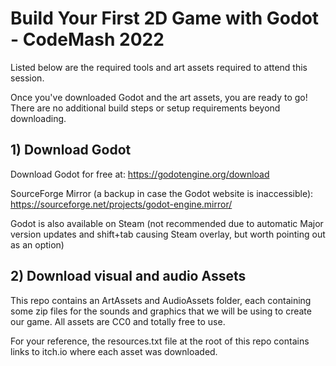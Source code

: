 # Build Your First 2D Game with Godot - CodeMash 2022

Listed below are the required tools and art assets required to attend this session.

Once you've downloaded Godot and the art assets, you are ready to go! There are no additional build steps or setup requirements beyond downloading.

## 1) Download Godot
Download Godot for free at: https://godotengine.org/download

SourceForge Mirror (a backup in case the Godot website is inaccessible): https://sourceforge.net/projects/godot-engine.mirror/

Godot is also available on Steam (not recommended due to automatic Major version updates and shift+tab causing Steam overlay, but worth pointing out as an option)

## 2) Download visual and audio Assets
This repo contains an ArtAssets and AudioAssets folder, each containing some zip files for the sounds and graphics that we will be using to create our game. All assets are CC0 and totally free to use.

For your reference, the resources.txt file at the root of this repo contains links to itch.io where each asset was downloaded.
